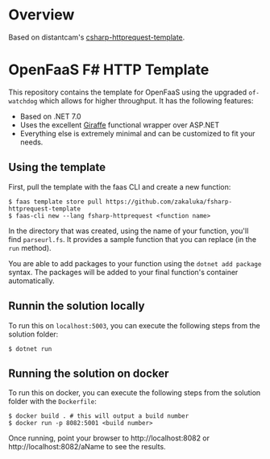 # Overview

Based on distantcam's [csharp-httprequest-template](https://github.com/distantcam/csharp-httprequest-template).

# OpenFaaS F# HTTP Template

This repository contains the template for OpenFaaS using the upgraded `of-watchdog` which allows for higher throughput. It has the following features:

- Based on .NET 7.0
- Uses the excellent [Giraffe](https://github.com/giraffe-fsharp/Giraffe) functional wrapper over ASP.NET
- Everything else is extremely minimal and can be customized to fit your needs.

## Using the template

First, pull the template with the faas CLI and create a new function:

```
$ faas template store pull https://github.com/zakaluka/fsharp-httprequest-template
$ faas-cli new --lang fsharp-httprequest <function name>
```

In the directory that was created, using the name of your function, you'll find `parseurl.fs`. It provides a sample function that you can replace (in the `run` method).

You are able to add packages to your function using the `dotnet add package` syntax. The packages will be added to your final function's container automatically.

## Runnin the solution locally

To run this on `localhost:5003`, you can execute the following steps from the solution folder:

```shell
$ dotnet run
```

## Running the solution on docker

To run this on docker, you can execute the following steps from the solution folder with the `Dockerfile`:

```shell
$ docker build . # this will output a build number
$ docker run -p 8082:5001 <build number>
```

Once running, point your browser to http://localhost:8082 or http://localhost:8082/aName to see the results.
